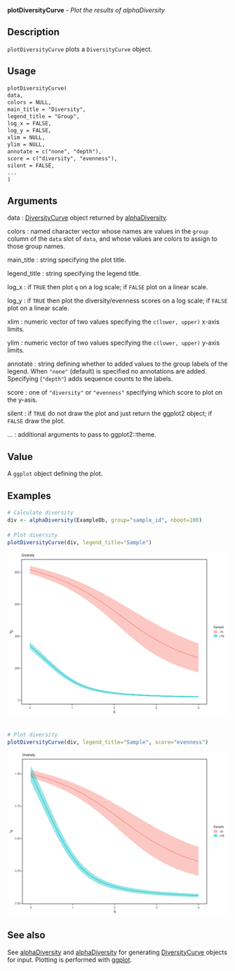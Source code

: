 **plotDiversityCurve** - *Plot the results of alphaDiversity*

Description
--------------------

`plotDiversityCurve` plots a `DiversityCurve` object.


Usage
--------------------
```
plotDiversityCurve(
data,
colors = NULL,
main_title = "Diversity",
legend_title = "Group",
log_x = FALSE,
log_y = FALSE,
xlim = NULL,
ylim = NULL,
annotate = c("none", "depth"),
score = c("diversity", "evenness"),
silent = FALSE,
...
)
```

Arguments
-------------------

data
:   [DiversityCurve](DiversityCurve-class.md) object returned by 
[alphaDiversity](alphaDiversity.md).

colors
:   named character vector whose names are values in the 
`group` column of the `data` slot of `data`,
and whose values are colors to assign to those group names.

main_title
:   string specifying the plot title.

legend_title
:   string specifying the legend title.

log_x
:   if `TRUE` then plot <code class = 'eq'>q</code> on a log scale;
if `FALSE` plot on a linear scale.

log_y
:   if `TRUE` then plot the diversity/evenness scores 
on a log scale; if `FALSE` plot on a linear scale.

xlim
:   numeric vector of two values specifying the 
`c(lower, upper)` x-axis limits.

ylim
:   numeric vector of two values specifying the 
`c(lower, upper)` y-axis limits.

annotate
:   string defining whether to added values to the group labels 
of the legend. When `"none"` (default) is specified no
annotations are added. Specifying (`"depth"`) adds 
sequence counts to the labels.

score
:   one of `"diversity"` or `"evenness"` specifying which
score to plot on the y-asis.

silent
:   if `TRUE` do not draw the plot and just return the ggplot2 
object; if `FALSE` draw the plot.

...
:   additional arguments to pass to ggplot2::theme.




Value
-------------------

A `ggplot` object defining the plot.



Examples
-------------------

```R
# Calculate diversity
div <- alphaDiversity(ExampleDb, group="sample_id", nboot=100)

# Plot diversity
plotDiversityCurve(div, legend_title="Sample")

```

![2](plotDiversityCurve-2.png)

```R

# Plot diversity
plotDiversityCurve(div, legend_title="Sample", score="evenness")
```

![4](plotDiversityCurve-4.png)


See also
-------------------

See [alphaDiversity](alphaDiversity.md) and [alphaDiversity](alphaDiversity.md) for generating 
[DiversityCurve](DiversityCurve-class.md) objects for input. Plotting is performed with [ggplot](http://www.rdocumentation.org/packages/ggplot2/topics/ggplot).






